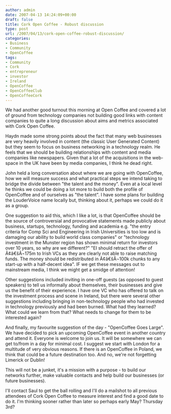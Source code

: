 ```yaml
---
author: admin
date: 2007-04-13 14:24:09+00:00
draft: false
title: Cork Open Coffee - Robust discussion
type: post
url: /2007/04/13/cork-open-coffee-robust-discussion/
categories:
- Business
- Community
- OpenCoffee
tags:
- Community
- Cork
- entrepreneur
- investor
- Ireland
- OpenCoffee
- OpenCoffeeClub
- OpenCoffeeCork
---
```


We had another good turnout this morning at Open Coffee and covered a lot of ground from technology companies not building good links with content companies to quite a long discussion about aims and metrics associated with Cork Open Coffee. 

Haydn made some strong points about the fact that many web businesses are very heavily involved in content (the classic User Generated Content) but they seem to focus on business networking in a technology realm. He feels that we should be building relationships with content and media companies like newspapers. Given that a lot of the acquisitions in the web-space in the UK have been by media companies, I think he dead right.

John held a long conversation about where we are going with OpenCoffee, how we will measure success and what practical steps we intend taking to bridge the divide between "the talent and the money". Even at a local level he thinks we could be doing a lot more to build both the profile of OpenCoffee and of ourselves as "the talent". I have some plans for building the LouderVoice name locally but, thinking about it, perhaps we could do it as a group.  

One suggestion to aid this, which I like a lot, is that OpenCoffee should be the source of controversial and provocative statements made publicly about business, startups, technology, funding and academia e.g. "the entry criteria for Comp Sci and Engineering in Irish Universities is too low and is damaging our ability to build world class companies" or "technology investment in the Munster region has shown minimal return for investors over 10 years, so why are we different?" "EI should retract the offer of Ã¢â€šÂ¬175m to Irish VCs as they are clearly not able to raise matching funds. The money should be redistributed in Ã¢â€šÂ¬100k chunks to any start-up with a half-decent idea". IF we get these messages out to mainstream media, I think we might get a smidge of attention!

Other suggestions included inviting in one-off guests (as opposed to guest speakers) to tell us informally about themselves, their businesses and give us the benefit of their experience. I have one VC who has offered to talk on the investment process and scene in Ireland, but there were several other suggestions including bringing in non-technology people who had invested in technology previously and had been burned. What had they learned? What could we learn from that? What needs to change for them to be interested again?

And finally, my favourite suggestion of the day - "OpenCoffee Goes Large". We have decided to pick an upcoming OpenCoffee event in another country and attend it. Everyone is welcome to join us. It will be somewhere we can get to/from in a day for minimal cost. I suggest we start with London for a multitude of very obvious reasons. If there is an OpenCoffee in Poland, we think that could be a future destination too. And no, we're not forgetting Limerick or Dublin!

This will not be a junket, it's a mission with a purpose - to build our networks further, make valuable contacts and help build our businesses (or future businesses).

I'll contact Saul to get the ball rolling and I'll do a mailshot to all previous attendees of Cork Open Coffee to measure interest and find a good date to do it. I'm thinking sooner rather than later so perhaps early May? Thursday 3rd?
